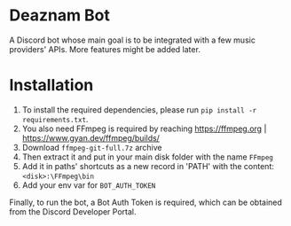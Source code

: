 # Deaznam Bot
A Discord bot whose main goal is to be integrated with a few music providers' APIs. More features might be added later.

# Installation
1. To install the required dependencies, please run `pip install -r requirements.txt`.
2. You also need FFmpeg is required by reaching https://ffmpeg.org | https://www.gyan.dev/ffmpeg/builds/
3. Download `ffmpeg-git-full.7z` archive
4. Then extract it and put in your main disk folder with the name `FFmpeg`
5. Add it in paths' shortcuts as a new record in 'PATH' with the content: `<disk>:\FFmpeg\bin`
6. Add your env var for `BOT_AUTH_TOKEN`

Finally, to run the bot, a Bot Auth Token is required, which can be obtained from the Discord Developer Portal.
